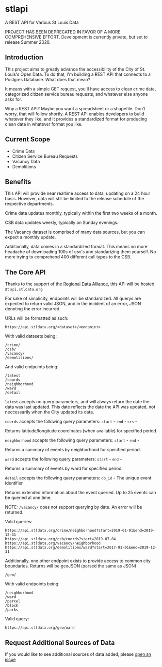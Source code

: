 # stlapi
A REST API for Various St Louis Data

PROJECT HAS BEEN DEPRECATED IN FAVOR OF A MORE COMPREHENSIVE EFFORT.
Development is currently private, but set to release Summer 2020.

## Introduction
This project aims to greatly advance the accessibility of the City of St. Louis's Open Data. To do that, I'm building a REST API that connects to a Postgres Database. What does that mean?

It means with a simple GET request, you'll have access to clean crime data, categorized citizen service bureau requests, and whatever else anyone asks for.

Why a REST API? Maybe you want a spreadsheet or a shapefile. Don't worry, that will follow shortly. A REST API enables developers to build whatever they like, and it provides a standardized format for producing clean data in whatever format you like.

## Current Scope
- Crime Data
- Citizen Service Bureau Requests
- Vacancy Data
- Demolitions

## Benefits
This API will provide near realtime access to data, updating on a 24 hour basis. However, data will still be limited to the release schedule of the respective departments.

Crime data updates monthly, typically within the first two weeks of a month.

CSB data updates weekly, typically on Sunday evenings.

The Vacancy dataset is comprised of many data sources, but you can expect a monthly update.

Additionally, data comes in a standardized format. This means no more headache of downloading 100s of csv's and standarizing them yourself. No more trying to comprehend 400 different call types to the CSB.

## The Core API
Thanks to the support of the [Regional Data Alliance](https://stldata.org/), this API will be hosted at `api.stldata.org`

For sake of simplicity, endpoints will be standardized. All querys are expected to return valid JSON, and in the incident of an error, JSON denoting the error incurred.

URLs will be formatted as such:
```
https://api.stldata.org/<dataset>/<endpoint>
```

With valid datasets being:
```
/crime/
/csb/
/vacancy/
/demolitions/
```

And valid endpoints being:
```
/latest
/coords
/neighborhood
/ward
/detail
```

`latest` accepts no query parameters, and will always return the date the data was last updated. This date reflects the date the API was updated, not neccessarily when the City updated its data.

`coords` accepts the following query parameters:
`start` - 
`end` - 
`crs` -

Returns latitude/longitude coordinates (when available) for specified period.

`neighborhood` accepts the following query parameters:
`start` - 
`end` - 

Returns a summary of events by neighborhood for specified period.

`ward` accepts the following query parameters:
`start` - 
`end` - 

Returns a summary of events by ward for specified period.


`detail` accepts the following query parameters:
`db_id` - The unique event identifier

Returns extended information about the event queried. Up to 25 events can be queried at one time.

NOTE:
``` /vacancy/ ``` does not support querying by date. An error will be returned.

Valid queries:
```
https://api.stldata.org/crime/neighborhood?start=2019-01-01&end=2019-12-31
https://api.stldata.org/csb/coords?start=2019-07-04
https://api.stldata.org/vacancy/neighborhood
https://api.stldata.org/demolitions/ward?start=2017-01-01&end=2019-12-31
```

Additionally, one other endpoint exists to provide access to common city boundaries. Returns will be geoJSON (parsed the same as JSON)
```
/geo/
```

With valid endpoints being:
```
/neighborhood
/ward
/parcel
/block
/parks
```

Valid query:
```
https://api.stldata.org/geo/ward
```

## Request Additional Sources of Data

If you would like to see additional sources of data added, please [open an issue](https://github.com/bransonf/stlapi/issues/new)
